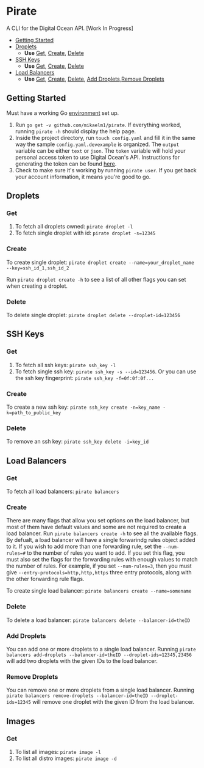 # Pirate
A CLI for the Digital Ocean API. [Work In Progress]

- [Getting Started](#getting-started)
- [Droplets](#droplets)
    - **Use** [Get](#get), [Create](#create), [Delete](#delete)
- [SSH Keys](#ssh-keys)
    - **Use** [Get](#get), [Create](#create), [Delete](#delete)
- [Load Balancers](#load-balancers)
    - **Use** [Get](#get), [Create](#create), [Delete](#delete), [Add Droplets](#add-droplets),[Remove Droplets](#remove-droplets)

## Getting Started 

Must have a working Go [environment](https://golang.org/doc/install) set up.

1. Run `go get -v github.com/mikaelm1/pirate`. If everything worked, running `pirate -h` should display the help page.
2. Inside the project directory, run `touch config.yaml` and fill it in the same way the sample `config.yaml.devexample` is organized. The `output` variable can be either `text` or `json`. The `token` variable will hold your personal access token to use Digital Ocean's API. Instructions for generating the token can be found [here](https://www.digitalocean.com/community/tutorials/how-to-use-the-digitalocean-api-v2).
3. Check to make sure it's working by running `pirate user`. If you get back your account information, it means you're good to go. 

## Droplets

### Get 

1. To fetch all droplets owned: `pirate droplet -l`
2. To fetch single droplet with id: `pirate droplet -s=12345`

### Create

To create single droplet: `pirate droplet create --name=your_droplet_name --key=ssh_id_1,ssh_id_2`

Run `pirate droplet create -h` to see a list of all other flags you can set when creating a droplet.

### Delete

To delete single droplet: `pirate droplet delete --droplet-id=123456`

## SSH Keys

### Get

1. To fetch all ssh keys: `pirate ssh_key -l`
1. To fetch single ssh key: `pirate ssh_key -s --id=123456`. Or you can use the ssh key fingerprint: `pirate ssh_key -f=0f:0f:0f...`

### Create 

To create a new ssh key: `pirate ssh_key create -n=key_name -k=path_to_public_key`

### Delete

To remove an ssh key: `pirate ssh_key delete -i=key_id`

## Load Balancers

### Get

To fetch all load balancers: `pirate balancers`

### Create

There are many flags that allow you set options on the load balancer, but most of them have default values and some are not required to create a load balancer. Run `pirate balancers create -h` to see all the available flags. By defualt, a load balancer will have a single forwarindg rules object added to it. If you wish to add more than one forwarding rule, set the `--num-rules=#` to the number of rules you want to add. If you set this flag, you must also set the flags for the forwarding rules with enough values to match the number of rules. For example, if you set `--num-rules=3`, then you must give `--entry-protocols=http,http,https` three entry protocols, along with the other forwarding rule flags.

To create single load balancer: `pirate balancers create --name=somename`

### Delete

To delete a load balancer: `pirate balancers delete --balancer-id=theID`

### Add Droplets

You can add one or more droplets to a single load balancer. Running `pirate balancers add-droplets --balancer-id=theID --droplet-ids=12345,23456` will add two droplets with the given IDs to the load balancer.

### Remove Droplets

You can remove one or more droplets from a single load balancer. Running `pirate balancers remove-droplets --balancer-id=theID --droplet-ids=12345` will remove one droplet with the given ID from the load balancer.

## Images

### Get

1. To list all images: `pirate image -l`
2. To list all distro images: `pirate image -d`
